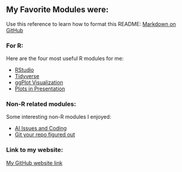 ## My Favorite Modules were:

Use this reference to learn how to format this README: [Markdown on GitHub](https://guides.github.com/features/mastering-markdown/)

### For R:

Here are the four most useful R modules for me:

- [RStudio](modules/02_RStudio)
- [Tidyverse](modules/04_Tidyverse)
- [ggPlot Visualization](modules/05_GGplot_Visualization)
- [Plots in Presentation](modules/10_Presenting_Data)

### Non-R related modules:

Some interesting non-R modules I enjoyed:

- [AI Issues and Coding](modules/01_AI/Readme.md)
- [Git your repo figured out](modules/14_Git/Readme.md)

### Link to my website:

[My GitHub website link](https://sgogolski.github.io)
